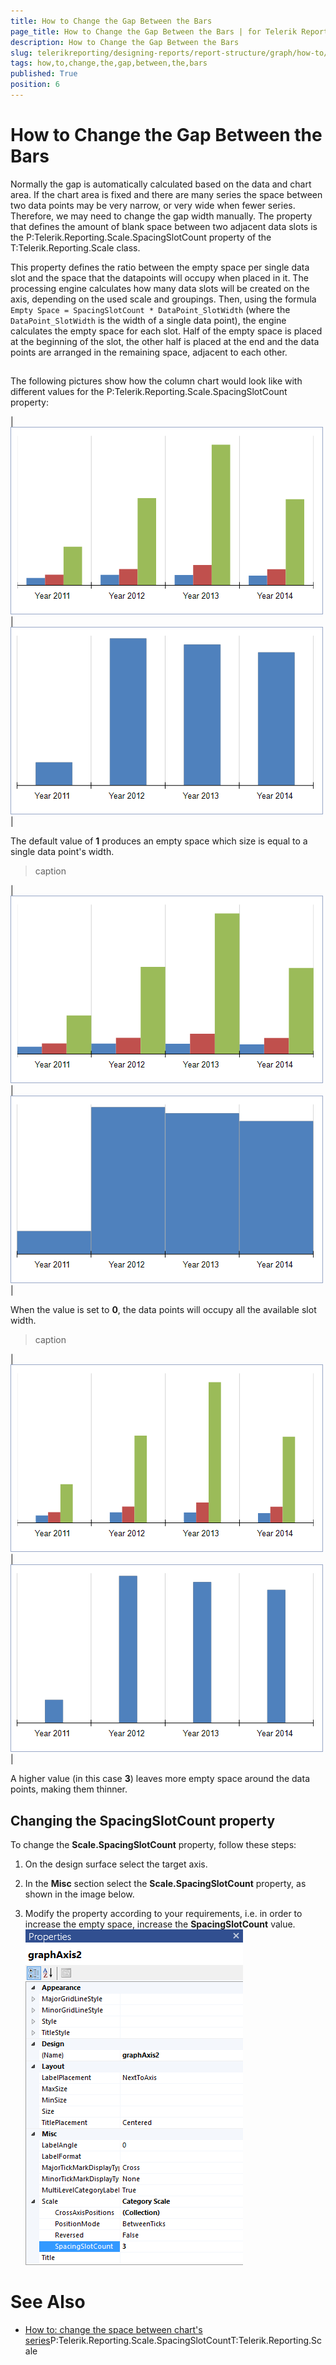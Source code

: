 ```yaml
---
title: How to Change the Gap Between the Bars
page_title: How to Change the Gap Between the Bars | for Telerik Reporting Documentation
description: How to Change the Gap Between the Bars
slug: telerikreporting/designing-reports/report-structure/graph/how-to/how-to-change-the-gap-between-the-bars
tags: how,to,change,the,gap,between,the,bars
published: True
position: 6
---
```


# How to Change the Gap Between the Bars



Normally the gap is automatically calculated based on the data and chart area.
        If the chart area is fixed and there are many series the space between two data points may be very narrow,
        or very wide when fewer series. Therefore, we may need to change the gap width manually.
        The property that defines the amount of blank space between two adjacent data slots is the
        P:Telerik.Reporting.Scale.SpacingSlotCount
        property of the T:Telerik.Reporting.Scale class.
      

This property defines the ratio between the empty space per single data slot and the space that the datapoints will occupy when placed in it.
        The processing engine calculates how many data slots will be created on the axis, depending on the used scale and groupings.
        Then, using the formula `Empty Space = SpacingSlotCount * DataPoint_SlotWidth` (where the
        `DataPoint_SlotWidth` is the width of a single data point), the engine calculates the empty space
        for each slot. Half of the empty space is placed at the beginning of the slot, the other half is placed at the end and the data points
        are arranged in the remaining space, adjacent to each other.
      

## 

The following pictures show how the column chart would look like with different values for the
          P:Telerik.Reporting.Scale.SpacingSlotCount property:
        



|![Category Scale Spacing Slot Count 1](images/Graph/CategoryScale_SpacingSlotCount_1.png)|![Category Scale Spacing Slot Count 1a](images/Graph/CategoryScale_SpacingSlotCount_1a.png)|

The default value of __1__ produces an empty space which size is equal to a single data point's width.
        


>caption 


|![Category Scale Spacing Slot Count 0](images/Graph/CategoryScale_SpacingSlotCount_0.png)|![Category Scale Spacing Slot Count 0a](images/Graph/CategoryScale_SpacingSlotCount_0a.png)|

When the value is set to __0__, the data points will occupy all the available slot width.
        


>caption 


|![Category Scale Spacing Slot Count 3](images/Graph/CategoryScale_SpacingSlotCount_3.png)|![Category Scale Spacing Slot Count 3a](images/Graph/CategoryScale_SpacingSlotCount_3a.png)|

A higher value (in this case __3__) leaves more empty space around the data points, making them thinner.
        

## Changing the SpacingSlotCount property

To change the __Scale.SpacingSlotCount__ property, follow these steps:
        

1. On the design surface select the target axis.
            

1. In the __Misc__ section select the __Scale.SpacingSlotCount__ property, as shown in the image below.
            

1. Modify the property according to your requirements, i.e. in order to increase the empty space, increase the __SpacingSlotCount__ value.
            ![Graph Axis Spacing Slot Count Selected](images/Graph/GraphAxis_SpacingSlotCount_Selected.png)

# See Also

 * [How to: change the space between chart's series](http://www.telerik.com/support/kb/reporting/details/how-to-change-the-space-between-charts-series)P:Telerik.Reporting.Scale.SpacingSlotCountT:Telerik.Reporting.Scale
